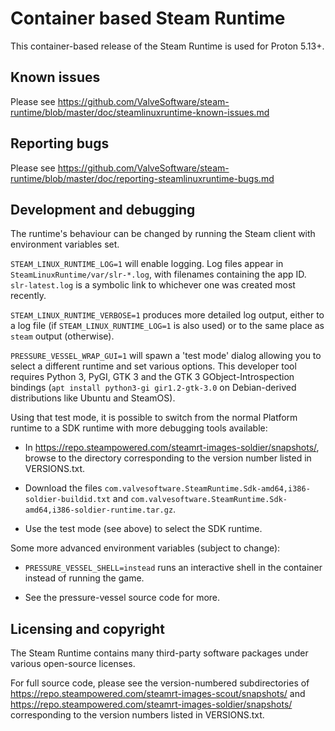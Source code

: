 Container based Steam Runtime
=============================

This container-based release of the Steam Runtime is used for Proton 5.13+.

Known issues
------------

Please see
https://github.com/ValveSoftware/steam-runtime/blob/master/doc/steamlinuxruntime-known-issues.md

Reporting bugs
--------------

Please see
https://github.com/ValveSoftware/steam-runtime/blob/master/doc/reporting-steamlinuxruntime-bugs.md

Development and debugging
-------------------------

The runtime's behaviour can be changed by running the Steam client with
environment variables set.

`STEAM_LINUX_RUNTIME_LOG=1` will enable logging. Log files appear in
`SteamLinuxRuntime/var/slr-*.log`, with filenames containing the app ID.
`slr-latest.log` is a symbolic link to whichever one was created most
recently.

`STEAM_LINUX_RUNTIME_VERBOSE=1` produces more detailed log output,
either to a log file (if `STEAM_LINUX_RUNTIME_LOG=1` is also used) or to
the same place as `steam` output (otherwise).

`PRESSURE_VESSEL_WRAP_GUI=1` will
spawn a 'test mode' dialog allowing you to select a different runtime
and set various options. This developer tool requires Python 3, PyGI,
GTK 3 and the GTK 3 GObject-Introspection bindings
(`apt install python3-gi gir1.2-gtk-3.0` on Debian-derived
distributions like Ubuntu and SteamOS).

Using that test mode, it is possible to switch from the normal Platform
runtime to a SDK runtime with more debugging tools available:

* In <https://repo.steampowered.com/steamrt-images-soldier/snapshots/>,
    browse to the directory corresponding to the version number listed
    in VERSIONS.txt.

* Download the files
    `com.valvesoftware.SteamRuntime.Sdk-amd64,i386-soldier-buildid.txt`
    and
    `com.valvesoftware.SteamRuntime.Sdk-amd64,i386-soldier-runtime.tar.gz`.

* Use the test mode (see above) to select the SDK runtime.

Some more advanced environment variables (subject to change):

* `PRESSURE_VESSEL_SHELL=instead` runs an interactive shell in the
    container instead of running the game.

* See the pressure-vessel source code for more.

Licensing and copyright
-----------------------

The Steam Runtime contains many third-party software packages under
various open-source licenses.

For full source code, please see the version-numbered subdirectories of
<https://repo.steampowered.com/steamrt-images-scout/snapshots/> and
<https://repo.steampowered.com/steamrt-images-soldier/snapshots/>
corresponding to the version numbers listed in VERSIONS.txt.

